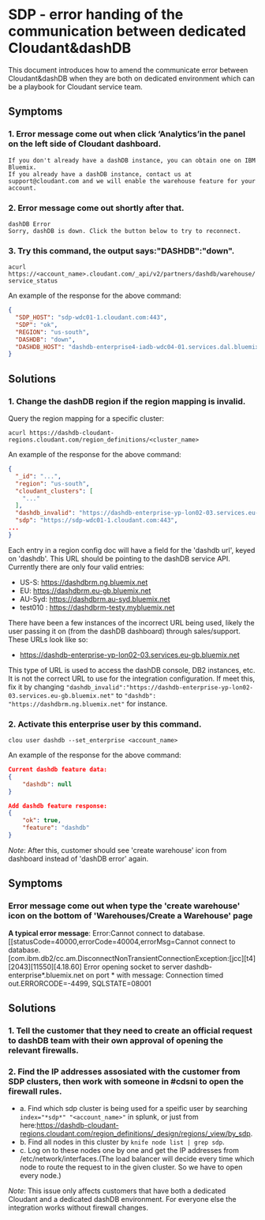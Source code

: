 # SDP - error handing of the communication between dedicated Cloudant&dashDB

This document introduces how to amend the communicate error between Cloudant&dashDB when they are both on dedicated environment which can be a playbook for Cloudant service team.

## Symptoms

### 1. Error message come out when click ‘Analytics’in the panel on the left side of Cloudant dashboard.

    If you don't already have a dashDB instance, you can obtain one on IBM Bluemix.
    If you already have a dashDB instance, contact us at support@cloudant.com and we will enable the warehouse feature for your account.

### 2. Error message come out shortly after that.
 
    dashDB Error
    Sorry, dashDB is down. Click the button below to try to reconnect.
       
### 3. Try this command, the output says:"DASHDB":"down".
 
`acurl https://<account_name>.cloudant.com/_api/v2/partners/dashdb/warehouse/service_status`

An example of the response for the above command:
```json
{
  "SDP_HOST": "sdp-wdc01-1.cloudant.com:443", 
  "SDP": "ok", 
  "REGION": "us-south", 
  "DASHDB": "down", 
  "DASHDB_HOST": "dashdb-enterprise4-iadb-wdc04-01.services.dal.bluemix.net"
}
```

## Solutions

### 1. Change the dashDB region if the region mapping is invalid.

Query the region mapping for a specific cluster:

`acurl https://dashdb-cloudant-regions.cloudant.com/region_definitions/<cluster_name>`

An example of the response for the above command:
```json
{
  "_id": "...",
  "region": "us-south",
  "cloudant_clusters": [
    "..."
  ],
  "dashdb_invalid": "https://dashdb-enterprise-yp-lon02-03.services.eu-gb.bluemix.net",
  "sdp": "https://sdp-wdc01-1.cloudant.com:443",
...
}
```

Each entry in a region config doc will have a field for the 'dashdb url', keyed on 'dashdb'. This URL should be pointing to the dashDB service API. Currently there are only four valid entries:
  - US-S: https://dashdbrm.ng.bluemix.net
  - EU: https://dashdbrm.eu-gb.bluemix.net
  - AU-Syd: https://dashdbrm.au-syd.bluemix.net
  - test010 : https://dashdbrm-testy.mybluemix.net

There have been a few instances of the incorrect URL being used, likely the user passing it on (from the dashDB dashboard) through sales/support. These URLs look like so:
  - https://dashdb-enterprise-yp-lon02-03.services.eu-gb.bluemix.net

This type of URL is used to access the dashDB console, DB2 instances, etc. It is not the correct URL to use for the integration configuration. If meet this, fix it by changing `"dashdb_invalid":"https://dashdb-enterprise-yp-lon02-03.services.eu-gb.bluemix.net"` to `"dashdb": "https://dashdbrm.ng.bluemix.net"` for instance.

### 2. Activate this enterprise user by this command.

`clou user dashdb --set_enterprise <account_name>`

An example of the response for the above command:
```json
Current dashdb feature data:
{
    "dashdb": null
}

Add dashdb feature response:
{
    "ok": true, 
    "feature": "dashdb"
}
```

*Note*: After this, customer should see 'create warehouse' icon from dashboard instead of 'dashDB error' again.

## Symptoms

### Error message come out when type the 'create warehouse' icon on the bottom of 'Warehouses/Create a Warehouse' page

**A typical error message**: Error:Cannot connect to database.[[statusCode=40000,errorCode=40004,errorMsg=Cannot connect to database.
[com.ibm.db2/cc.am.DisconnectNonTransientConnectionException:[jcc][t4][2043][11550][4.18.60] Error opening socket to server dashdb-enterprise*.bluemix.net on port * with message: Connection timed out.ERRORCODE=-4499, SQLSTATE=08001

## Solutions

### 1. Tell the customer that they need to create an official request to dashDB team with their own approval of opening the relevant firewalls.

### 2. Find the IP addresses assosiated with the customer from SDP clusters, then work with someone in #cdsni to open the firewall rules.

* a. Find which sdp cluster is being used for a speific user by searching `index="*sdp*" "<account_name>"` in splunk, or just from here:https://dashdb-cloudant-regions.cloudant.com/region_definitions/_design/regions/_view/by_sdp.
* b. Find all nodes in this cluster by `knife node list | grep sdp`.
* c. Log on to these nodes one by one and get the IP addresses from /etc/network/interfaces.(The load balancer will decide every time which node to route the request to in the given cluster. So we have to open every node.)

*Note*: This issue only affects customers that have both a dedicated Cloudant and a dedicated dashDB environment. For everyone else the integration works without firewall changes.
